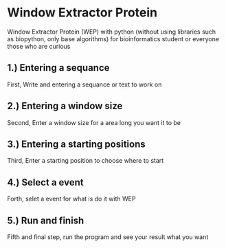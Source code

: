 # Window Extractor Protein
Window Extractor Protein (WEP) with python (without using libraries such as biopython, only base algorithms) for bioinformatics student or everyone those who are curious

## 1.) Entering a sequance
First, Write and entering a sequance or text to work on

## 2.) Entering a window size
Second, Enter a window size for a area long you want it to be

## 3.) Entering a starting positions
Third, Enter a starting position to choose where to start 

## 4.) Select a event
Forth, selet a event for what is do it with WEP

## 5.) Run and finish
Fifth and final step, run the program and see your result what you want
